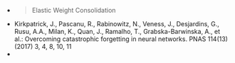 - >Elastic Weight Consolidation
- Kirkpatrick, J., Pascanu, R., Rabinowitz, N., Veness, J., Desjardins, 
  G., Rusu, A.A., Milan, K., Quan, J., Ramalho, T., Grabska-Barwinska, A.,
   et al.: Overcoming catastrophic forgetting in neural networks. PNAS 
  114(13) (2017) 3, 4, 8, 10, 11
-